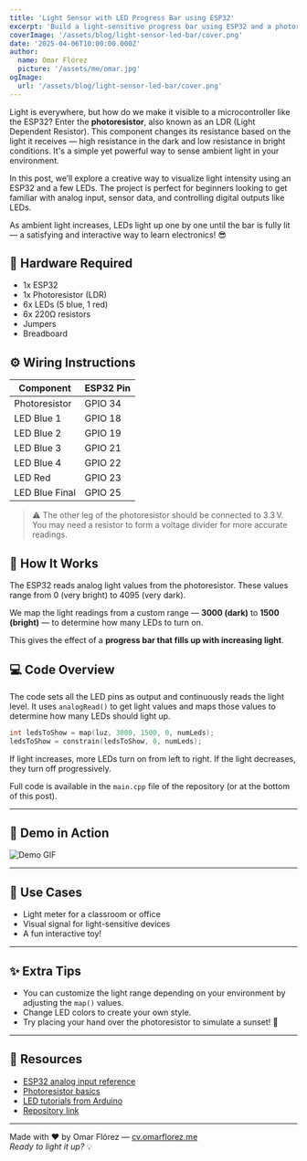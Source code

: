 ```yaml
---
title: 'Light Sensor with LED Progress Bar using ESP32'
excerpt: 'Build a light-sensitive progress bar using ESP32 and a photoresistor. A simple yet visually fun project that lights up LEDs based on brightness levels.'
coverImage: '/assets/blog/light-sensor-led-bar/cover.png'
date: '2025-04-06T10:00:00.000Z'
author:
  name: Omar Flórez
  picture: '/assets/me/omar.jpg'
ogImage:
  url: '/assets/blog/light-sensor-led-bar/cover.png'
---
```


Light is everywhere, but how do we make it visible to a microcontroller like the ESP32? Enter the **photoresistor**, also known as an LDR (Light Dependent Resistor). This component changes its resistance based on the light it receives — high resistance in the dark and low resistance in bright conditions. It's a simple yet powerful way to sense ambient light in your environment.

In this post, we’ll explore a creative way to visualize light intensity using an ESP32 and a few LEDs. The project is perfect for beginners looking to get familiar with analog input, sensor data, and controlling digital outputs like LEDs.

As ambient light increases, LEDs light up one by one until the bar is fully lit — a satisfying and interactive way to learn electronics! 😎

## 🔧 Hardware Required

- 1x ESP32  
- 1x Photoresistor (LDR)  
- 6x LEDs (5 blue, 1 red)  
- 6x 220Ω resistors  
- Jumpers  
- Breadboard  

## ⚙️ Wiring Instructions

| Component       | ESP32 Pin |
|----------------|-----------|
| Photoresistor  | GPIO 34   |
| LED Blue 1     | GPIO 18   |
| LED Blue 2     | GPIO 19   |
| LED Blue 3     | GPIO 21   |
| LED Blue 4     | GPIO 22   |
| LED Red        | GPIO 23   |
| LED Blue Final | GPIO 25   |

> ⚠️ The other leg of the photoresistor should be connected to 3.3 V. You may need a resistor to form a voltage divider for more accurate readings.

## 🧠 How It Works

The ESP32 reads analog light values from the photoresistor. These values range from 0 (very bright) to 4095 (very dark).

We map the light readings from a custom range — **3000 (dark)** to **1500 (bright)** — to determine how many LEDs to turn on.

This gives the effect of a **progress bar that fills up with increasing light**.

## 💻 Code Overview

The code sets all the LED pins as output and continuously reads the light level. It uses `analogRead()` to get light values and maps those values to determine how many LEDs should light up.

```cpp
int ledsToShow = map(luz, 3000, 1500, 0, numLeds);
ledsToShow = constrain(ledsToShow, 0, numLeds);
```

If light increases, more LEDs turn on from left to right. If the light decreases, they turn off progressively.

Full code is available in the `main.cpp` file of the repository (or at the bottom of this post).

---

## 📸 Demo in Action

![Demo GIF](/assets/blog/light-sensor-led-bar/demo.gif)

---

## 🎯 Use Cases

- Light meter for a classroom or office  
- Visual signal for light-sensitive devices  
- A fun interactive toy!  

---

## ✨ Extra Tips

- You can customize the light range depending on your environment by adjusting the `map()` values.  
- Change LED colors to create your own style.  
- Try placing your hand over the photoresistor to simulate a sunset! 🌇

---

## 📘 Resources

- [ESP32 analog input reference](https://docs.espressif.com/projects/esp-idf/en/latest/esp32/api-reference/peripherals/adc.html)  
- [Photoresistor basics](https://learn.adafruit.com/photocells/overview)  
- [LED tutorials from Arduino](https://www.arduino.cc/en/Tutorial/BuiltInExamples/Blink)
- [Repository link](https://github.com/omarmfs98/led-photoresistor)

---

Made with ❤️ by Omar Flórez — [cv.omarflorez.me](https://cv.omarflorez.me)  
_Ready to light it up?_ 💡
